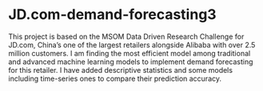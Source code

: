 # JD.com-demand-forecasting3
This project is based on the MSOM Data Driven Research Challenge for JD.com, China’s one of the largest retailers alongside Alibaba with over 2.5 million customers. I am finding the most efficient model among traditional and advanced machine learning models to implement demand forecasting for this retailer. I have added descriptive statistics and some models including time-series ones to compare their prediction accuracy.
